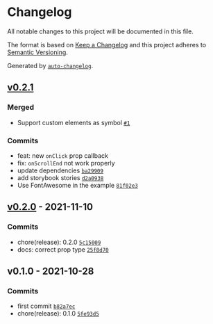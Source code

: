 # Changelog

All notable changes to this project will be documented in this file.

The format is based on [Keep a Changelog](https://keepachangelog.com/en/1.0.0/)
and this project adheres to [Semantic Versioning](https://semver.org/spec/v2.0.0.html).

Generated by [`auto-changelog`](https://github.com/CookPete/auto-changelog).

## [v0.2.1](https://github.com/awran5/react-simple-scroll-up/compare/v0.2.0...v0.2.1)

### Merged

- Support custom elements as symbol [`#1`](https://github.com/awran5/react-simple-scroll-up/pull/1)

### Commits

- feat: new `onClick` prop callback
- fix: `onScrollEnd` not work properly
- update dependencies [`ba29909`](https://github.com/awran5/react-simple-scroll-up/commit/ba2990931eb823af322980cd20ef1e81b01a35af)
- add storybook stories [`d2a0938`](https://github.com/awran5/react-simple-scroll-up/commit/d2a0938c57fa59f1a1077ff36c7eb498399e7d89)
- Use FontAwesome in the example [`81f02e3`](https://github.com/awran5/react-simple-scroll-up/commit/81f02e3b3342c5ed24685ee830f8a67567f15b26)

## [v0.2.0](https://github.com/awran5/react-simple-scroll-up/compare/v0.1.0...v0.2.0) - 2021-11-10

### Commits

- chore(release): 0.2.0 [`5c15009`](https://github.com/awran5/react-simple-scroll-up/commit/5c150098e4e9ced4f9f238e461b3de9be2cdc321)
- docs: correct prop type [`25f8d70`](https://github.com/awran5/react-simple-scroll-up/commit/25f8d7009d1ecbf439ecc3f0068d4713de8a8a22)

## v0.1.0 - 2021-10-28

### Commits

- first commit [`b82a7ec`](https://github.com/awran5/react-simple-scroll-up/commit/b82a7ec18dce2d7fae2c308a975c60f329188053)
- chore(release): 0.1.0 [`5fe93d5`](https://github.com/awran5/react-simple-scroll-up/commit/5fe93d52a01ef15b366ad71e0376f4c020cad47c)
